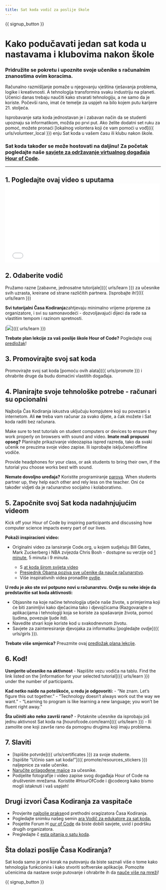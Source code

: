 ```yaml
---
title: Sat koda vodič za poslije škole
---
```


{{ signup_button }}

# Kako podučavati jedan sat koda u nastavama i klubovima nakon škole

### Pridružite se pokretu i upoznite svoje učenike s računalnim znanostima ovim koracima.

Računalno razmišljanje pomaže u njegovanju vještina rješavanja problema, logike i kreativnosti. A tehnologija transformira svaku industriju na planeti. Učenici danas trebaju naučiti kako stvarati tehnologiju, a ne samo da je koriste. Počevši rano, imat će temelje za uspjeh na bilo kojem putu karijere 21. stoljeća.

Isprobavanje sata koda jednostavan je i zabavan način da se studenti upoznaju sa informatikom, možda po prvi put. Ako želite dodatni set ruku za pomoć, možete pronaći [lokalnog volontera koji će vam pomoći u vođ]({{ urls/volunteer_local }}) enju Sat koda u vašem času ili klubu nakon škole.

### Sat koda također se može hostovati na daljinu! Za početak pogledajte naše [savjete za održavanje virtualnog događaja Hour of Code](https://hourofcode.com/us/how-to/virtual).

* * *

## 1. Pogledajte ovaj video s uputama <iframe width="500" height="255" src="//www.youtube.com/embed/SrnvvWDm73k" frameborder="0" allowfullscreen></iframe> 

## 2. Odaberite vodič

Pružamo razne [zabavne, jednosatne tutorijale]({{ urls/learn }}) za učesnike svih uzrasta, kreirane od strane različitih partnera. [Isprobajte ih!]({{ urls/learn }})

**Svi tutorijalni Časa Kodiranja**zahtjevaju minimalno vrijeme pripreme za organizatore, i svi su samonavodeći - dozvoljavajući dijeci da rade sa vlastitim tempom i razinom spretnosti.

[![](/images/fit-700/tutorials.png)]({{ urls/learn }})

**Trebate plan lekcije za vaš poslije škole Hour of Code?** Pogledajte ovaj [predložak](/files/AfterschoolEducatorLessonPlanOutline.docx)!

## 3. Promovirajte svoj sat koda

Promovirajte svoj sat koda [pomoću ovih alata]({{ urls/promote }}) i ohrabrite druge da budu domaćini vlastitih događaja.

## 4. Planirajte svoje tehnološke potrebe - računari su opcionalni

Najbolja Čas Kodiranja iskustva uključuju kompjutere koji su povezani s internetom. Ali **ne** treba vam računar za svako dijete, a čak možete i Sat koda raditi bez računara.

Make sure to test tutorials on student computers or devices to ensure they work properly on browsers with sound and video. **Imate mali propusni opseg?** Planirajte prikazivanje videozapisa ispred razreda, tako da svaki učenik ne preuzima svoje video zapise. Ili isprobajte isključene/offline vodiče.

Provide headphones for your class, or ask students to bring their own, if the tutorial you choose works best with sound.

**Nemate dovoljno uređaja?** Koristite programiranje [parova](https://www.youtube.com/watch?v=vgkahOzFH2Q). When students partner up, they help each other and rely less on the teacher. Oni će također vidjeti da je računarstvo socijalno i kolaborativno.

## 5. Započnite svoj Sat koda nadahnjujućim videom

Kick off your Hour of Code by inspiring participants and discussing how computer science impacts every part of our lives.

**Pokaži inspiracioni video:**

- Originalni video za lansiranje Code.org, u kojem sudjeluju Bill Gates, Mark Zuckerberg i NBA zvijezda Chris Bosh - dostupne su</a> verzije od [1 minute](https://www.youtube.com/watch?v=qYZF6oIZtfc)</a>, 5 minuta i 9 minuta.</li> 
    
    - S [at koda širom svijeta video](https://www.youtube.com/watch?v=KsOIlDT145A)
    - [Presjednik Obama poziva sve učenike da nauče računarstvo](https://www.youtube.com/watch?v=6XvmhE1J9PY).
    - Više inspirativnih videa pronađite [ovdje](https://www.youtube.com/playlist?list=PLzdnOPI1iJNfpD8i4Sx7U0y2MccnrNZuP).</ul> 
    
    **U redu je ako ste svi potpuno novi u računarstvu. Ovdje su neke ideje da predstavitie sat koda aktivnosti:**
    
    - Objasnite na koje načine tehnologija utječe naše živote, s primjerima koji će biti zanimljivi kako dječacima tako i djevojčicama (Razgovarajte o aplikacijama i tehnologiji koja se koriste za spašavanje života, pomoć ljudima, povezuje ljude itd).
    - Navedite stvari koje koriste kod u svakodnevnom životu.
    - Savjete za zainteresiranje djevojaka za informatiku [pogledajte ovdje]({{ urls/girls }}).
    
    **Trebate više smjernica?** Preuzmite ovaj [predložak plana lekcije](/files/AfterschoolEducatorLessonPlanOutline.docx).
    
    ## 6. Kod!
    
    **Usmjerite učesnike na aktivnost** - Napišite vezu vodiča na tablu. Find the link listed on the [information for your selected tutorial]({{ urls/learn }}) under the number of participants.
    
    **Kad netko naiđe na poteškoće, u redu je odgovoriti:** - “Ne znam. Let’s figure this out together.” - “Technology doesn’t always work out the way we want.” - “Learning to program is like learning a new language; you won’t be fluent right away.”
    
    **Šta učiniti ako neko završi rano?** - Potaknite učesnike da isprobaju još jednu aktivnost Sat koda na [hourofcode.com/learn]({{ urls/learn }}) - Ili zamolite one koji završe rano da pomognu drugima koji imaju problema.
    
    ## 7. Slaviti
    
    - [Ispišite potvrde]({{ urls/certificates }}) za svoje studente.
    - [Ispišite “Učinio sam sat koda!”]({{ promote/resources_stickers }}) naljepnice za vaše učenike.
    - [Naručite prilagođene majice](https://www.amazon.com/stores/Code/page/8557B2A6-EBF2-4C9F-95C5-C3256FBA0220?ref_=ast_bln) za učesnike.
    - Podijelite fotografije i video zapise svog događaja Hour of Code na društvenim mrežama. Koristite #HourOfCode i @codeorg kako bismo mogli istaknuti i vaš uspjeh!
    
    ## Drugi izvori Časa Kodiranja za vaspitače
    
    - Provjerite [najbolje prakse](http://www.slideshare.net/TeachCode/hour-of-code-best-practices-for-successful-educators-51273466)od prethodni oragizatora Časa Kodiranja.
    - Pogledajte snimku našeg semin [ara Vodič za edukatore za sat koda.](https://youtu.be/EJeMeSW2-Mw)
    - Posjetite Forum H [our of Code](http://forum.code.org/c/plc/hour-of-code) da biste dobili savjete, uvid i podršku drugih organizatora.
    - Pregledajte č [esta pitanja o satu koda](https://support.code.org/hc/en-us/categories/200147083-Hour-of-Code).
    
    ## Šta dolazi poslije Časa Kodiranja?
    
    Sat koda samo je prvi korak na putovanju da biste saznali više o tome kako tehnologija funkcionira i kako stvoriti softverske aplikacije. Pomozite učenicima da nastave svoje putovanje i ohrabrite ih da [nauče više na mreži](/beyond)!
    
    {{ signup_button }}